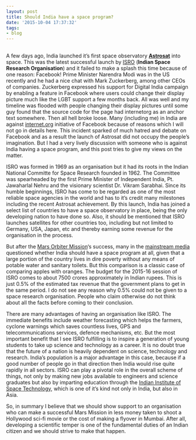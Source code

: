 ```yaml
---
layout: post
title: Should India have a space program?
date: '2015-10-04 17:37:32'
tags:
- blog
---
```



##

A few days ago, India launched it’s first space observatory **[Astrosat](https://en.wikipedia.org/wiki/Astrosat)** into space. This was the latest successful launch by [ISRO](https://en.wikipedia.org/wiki/Indian_Space_Research_Organisation) (**Indian Space Research Organisation**) and it failed to make a splash this time because of one reason: Facebook! Prime Minister Narendra Modi was in the US recently and he had a nice chat with Mark Zuckerberg, among other CEOs of companies. Zuckerberg expressed his support for Digital India campaign by enabling a feature in Facebook where users could change their display picture much like the LGBT support a few months back. All was well and my timeline was flooded with people changing their display pictures until some guy found that the source code for the page had internetorg as an anchor text somewhere. Then all hell broke loose. Many (including me) in India are against [internet.org](http://internet.org) initiative of Facebook because of reasons which I will not go in details here. This incident sparked of much hatred and debate on Facebook and as a result the launch of Astrosat did not occupy the people’s imagination. But I had a very lively discussion with someone who is against India having a space program, and this post tries to give my views on the matter.

ISRO was formed in 1969 as an organisation but it had its roots in the Indian National Committe for Space Research founded in 1962. The Committee was spearheaded by the first Prime Minister of Independent India, Pt. Jawaharlal Nehru and the visionary scientist Dr. Vikram Sarabhai. Since its humble beginnings, ISRO has come to be regarded as one of the most reliable space agencies in the world and has to it’s credit many milestones including the recent Astrosat achievement. By this launch, India has joined a select list of countries to have a space observatory in place, being the only developing nation to have done so. Also, it should be mentioned that ISRO launches satellites for other countries too, including but not limited to Germany, USA, Japan, etc and thereby earning some revenue for the organisation in the process.

But after the [Mars Orbiter Mission](https://en.wikipedia.org/wiki/Mars_Orbiter_Mission)‘s success, many in the [mainstream media](http://www.economist.com/blogs/economist-explains/2013/11/economist-explains-0) questioned whether India should have a space program at all, given that a large portion of the country lives in dire poverty without any means of potable water and sanitary toilets. But this comparison is a classic case of comparing apples with oranges. The budget for the 2015-16 session of ISRO comes to about 7500 crores approximately in Indian rupees. This is just 0.5% of the estimated tax revenue that the government plans to get in the same period. I do not see any reason why 0.5% could not be given to a space research organisation. People who claim otherwise do not think about all the facts before coming to their conclusion.

There are many advantages of having an organisation like ISRO. The immediate benefits include weather forecasting which helps the farmers, cyclone warnings which saves countless lives, GPS and telecommunications services, defence mechanisms, etc. But the most important benefit that I see ISRO fulfilling is to inspire a generation of young students to take up science and technology as a career. It is no doubt true that the future of a nation is heavily dependent on science, technology and research. India’s population is a major advantage in this case, because if a good number of people go in that direction then India would rise quite rapidly in all sectors. ISRO can play a pivotal role in the overall scheme of things, not only by making new jobs available to engineers and science graduates but also by imparting education through the [Indian Institute of Space Technology](https://en.wikipedia.org/wiki/Indian_Institute_of_Space_Science_and_Technology), which is one of it’s kind not only in India, but also in Asia.

So, in summary I believe that we should show support to an organisation who can make a successful Mars Mission in less money taken to shoot a Hollywood sci-fi movie or the cost of making a flyover in Mumbai. After all, developing a scientific temper is one of the fundamental duties of an Indian citizen and we should strive to make that happen.


